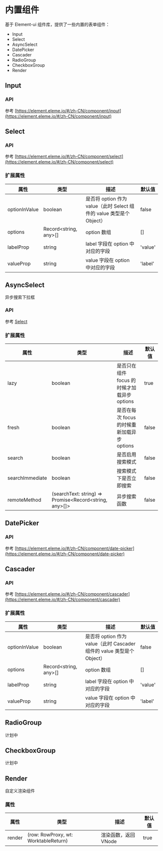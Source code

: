 # 内置组件
基于 Element-ui 组件库，提供了一些内置的表单组件：
* Input
* Select
* AsyncSelect
* DatePicker
* Cascader
* RadioGroup
* CheckboxGroup
* Render

## Input
### API
参考 [https://element.eleme.io/#/zh-CN/component/input](https://element.eleme.io/#/zh-CN/component/input)

## Select
### API
参考 [https://element.eleme.io/#/zh-CN/component/select](https://element.eleme.io/#/zh-CN/component/select)

### 扩展属性
|属性|类型|描述|默认值|
|----|----|----|----|
|optionInValue|boolean|是否将 option 作为 value（此时 Select 组件的 value 类型是个 Object）|false|
|options|Record<string, any>[]|option 数组|[]|
|labelProp|string|label 字段在 option 中对应的字段|'value'|
|valueProp|string|value 字段在 option 中对应的字段|'label'|

## AsyncSelect

异步搜索下拉框

<code-previewer demoPath="feature/AddressLinkage" />

### API
参考 [Select](#select)

### 扩展属性
|属性|类型|描述|默认值|
|----|----|----|----|
|lazy|boolean|是否只在组件 focus 的时候才加载异步 options|true|
|fresh|boolean|是否在每次 focus 的时候重新加载异步 options|false|
|search|boolean|是否启用搜索模式|false|
|searchImmediate|boolean|搜索模式下是否立即搜索|false|
|remoteMethod|(searchText: string) => Promise<Record<string, any>[]>|异步搜索函数|false|

## DatePicker
### API
参考 [https://element.eleme.io/#/zh-CN/component/date-picker](https://element.eleme.io/#/zh-CN/component/date-picker)

## Cascader
### API
参考 [https://element.eleme.io/#/zh-CN/component/cascader](https://element.eleme.io/#/zh-CN/component/cascader)
### 扩展属性
|属性|类型|描述|默认值|
|----|----|----|----|
|optionInValue|boolean|是否将 option 作为 value（此时 Cascader 组件的 value 类型是个 Object）|false|
|options|Record<string, any>[]|option 数组|[]|
|labelProp|string|label 字段在 option 中对应的字段|'value'|
|valueProp|string|value 字段在 option 中对应的字段|'label'|

## RadioGroup

计划中

## CheckboxGroup

计划中

## Render

自定义渲染组件

### 属性
|属性|类型|描述|默认值|
|----|----|----|----|
|render|(row: RowProxy, wt: WorktableReturn)|渲染函数，返回 VNode |true|


